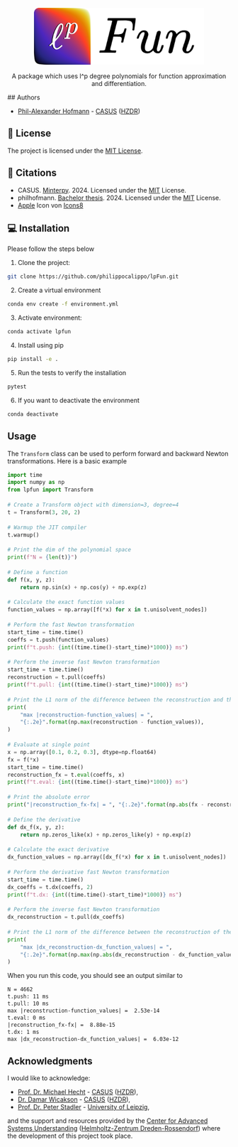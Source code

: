 <p align="center">
  <img src="social-banner-bg-rounded.png" height="128" width="384"/>
</p>
<p align="center">
    A package which uses l^p degree polynomials for function approximation and differentiation.
</p>
## Authors

- [Phil-Alexander Hofmann](https://gitlab.com/philippo_calippo) - [CASUS](https://www.casus.science/) ([HZDR](https://www.hzdr.de/))

## 📜 License

The project is licensed under the [MIT License](LICENSE.txt).

## 📖 Citations

- CASUS. [Minterpy](https://github.com/casus/minterpy). 2024. Licensed under the [MIT](https://github.com/casus/minterpy/blob/main/LICENSE) License.
- philhofmann. [Bachelor thesis](https://gitlab.com/philhofmann/implementation-and-complexity-analysis-of-algorithms-for-multivariate-newton-polynomials-of-p-degree). 2024. Licensed under the [MIT](https://gitlab.com/philhofmann/implementation-and-complexity-analysis-of-algorithms-for-multivariate-newton-polynomials-of-p-degree/-/blob/main/LICENSE.txt?ref_type=heads) License.
- <a target="_blank" href="https://icons8.com/icon/WR2dlOv7LqTV/apple">Apple</a> Icon von <a target="_blank" href="https://icons8.com">Icons8</a>

## 💻 Installation

Please follow the steps below

1. Clone the project:

```bash
git clone https://github.com/philippocalippo/lpFun.git
```

2. Create a virtual environment

```bash
conda env create -f environment.yml
```

3. Activate environment:

```bash
conda activate lpfun
```

4. Install using pip

```bash
pip install -e .
```

5. Run the tests to verify the installation

```bash
pytest
```

6. If you want to deactivate the environment

```bash
conda deactivate
```

## Usage

The `Transform` class can be used to perform forward and backward Newton transformations. Here is a basic example

```python
import time
import numpy as np
from lpfun import Transform

# Create a Transform object with dimension=3, degree=4
t = Transform(3, 20, 2)

# Warmup the JIT compiler
t.warmup()

# Print the dim of the polynomial space
print(f"N = {len(t)}")

# Define a function
def f(x, y, z):
    return np.sin(x) + np.cos(y) + np.exp(z)

# Calculate the exact function values
function_values = np.array([f(*x) for x in t.unisolvent_nodes])

# Perform the fast Newton transformation
start_time = time.time()
coeffs = t.push(function_values)
print(f"t.push: {int((time.time()-start_time)*1000)} ms")

# Perform the inverse fast Newton transformation
start_time = time.time()
reconstruction = t.pull(coeffs)
print(f"t.pull: {int((time.time()-start_time)*1000)} ms")

# Print the L1 norm of the difference between the reconstruction and the original function values
print(
    "max |reconstruction-function_values| = ",
    "{:.2e}".format(np.max(reconstruction - function_values)),
)

# Evaluate at single point
x = np.array([0.1, 0.2, 0.3], dtype=np.float64)
fx = f(*x)
start_time = time.time()
reconstruction_fx = t.eval(coeffs, x)
print(f"t.eval: {int((time.time()-start_time)*1000)} ms")

# Print the absolute error
print("|reconstruction_fx-fx| = ", "{:.2e}".format(np.abs(fx - reconstruction_fx)))

# Define the derivative
def dx_f(x, y, z):
    return np.zeros_like(x) + np.zeros_like(y) + np.exp(z)

# Calculate the exact derivative
dx_function_values = np.array([dx_f(*x) for x in t.unisolvent_nodes])

# Perform the derivative fast Newton transformation
start_time = time.time()
dx_coeffs = t.dx(coeffs, 2)
print(f"t.dx: {int((time.time()-start_time)*1000)} ms")

# Perform the inverse fast Newton transformation
dx_reconstruction = t.pull(dx_coeffs)

# Print the L1 norm of the difference between the reconstruction of the derivative and the original derivative function values
print(
    "max |dx_reconstruction-dx_function_values| = ",
    "{:.2e}".format(np.max(np.abs(dx_reconstruction - dx_function_values))),
)
```

When you run this code, you should see an output similar to

```
N = 4662
t.push: 11 ms
t.pull: 10 ms
max |reconstruction-function_values| =  2.53e-14
t.eval: 0 ms
|reconstruction_fx-fx| =  8.88e-15
t.dx: 1 ms
max |dx_reconstruction-dx_function_values| =  6.03e-12
```

## Acknowledgments

I would like to acknowledge:

- [Prof. Dr. Michael Hecht](https://www.casus.science/de-de/team-members/michael-hecht/) - [CASUS](https://www.casus.science/) ([HZDR](https://www.hzdr.de/)),
- [Dr. Damar Wicakson](https://www.casus.science/de-de/team-members/dr-damar-wicaksono/) - [CASUS](https://www.casus.science/) ([HZDR](https://www.hzdr.de/)),
- [Prof. Dr. Peter Stadler](https://www.uni-leipzig.de/personenprofil/mitarbeiter/prof-dr-peter-florian-stadler) - [University of Leipzig](https://www.uni-leipzig.de/),

and the support and resources provided by the [Center for Advanced Systems Understanding](https://www.casus.science/) ([Helmholtz-Zentrum Dreden-Rossendorf](https://www.hzdr.de/)) where the development of this project took place.
